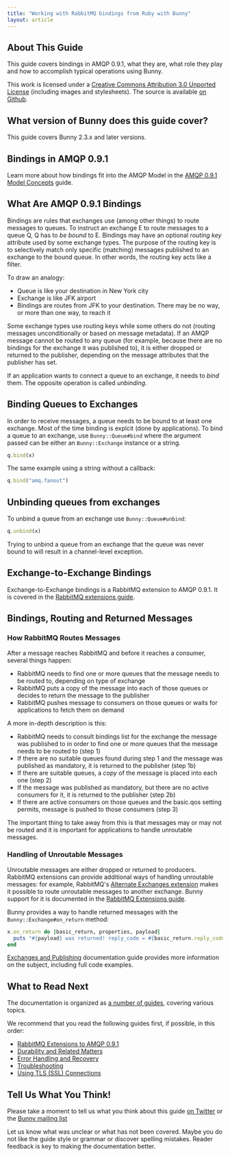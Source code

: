 ```yaml
---
title: "Working with RabbitMQ bindings from Ruby with Bunny"
layout: article
---
```


## About This Guide

This guide covers bindings in AMQP 0.9.1, what they are, what role
they play and how to accomplish typical operations using Bunny.

This work is licensed under a <a rel="license"
href="http://creativecommons.org/licenses/by/3.0/">Creative Commons
Attribution 3.0 Unported License</a> (including images and
stylesheets). The source is available [on
Github](https://github.com/ruby-amqp/rubybunny.info).


## What version of Bunny does this guide cover?

This guide covers Bunny 2.3.x and later versions.


## Bindings in AMQP 0.9.1

Learn more about how bindings fit into the AMQP Model in the [AMQP
0.9.1 Model
Concepts](http://www.rabbitmq.com/tutorials/amqp-concepts.html) guide.


## What Are AMQP 0.9.1 Bindings

Bindings are rules that exchanges use (among other things) to route
messages to queues. To instruct an exchange E to route messages to a
queue Q, Q has to _be bound_ to E.  Bindings may have an optional
_routing key_ attribute used by some exchange types. The purpose of
the routing key is to selectively match only specific (matching)
messages published to an exchange to the bound queue. In other words,
the routing key acts like a filter.

To draw an analogy:

 * Queue is like your destination in New York city
 * Exchange is like JFK airport
 * Bindings are routes from JFK to your destination. There may be no way, or more than one way, to reach it

Some exchange types use routing keys while some others do not (routing
messages unconditionally or based on message metadata). If an AMQP
message cannot be routed to any queue (for example, because there are
no bindings for the exchange it was published to), it is either
dropped or returned to the publisher, depending on the message
attributes that the publisher has set.

If an application wants to connect a queue to an exchange, it needs to
_bind_ them. The opposite operation is called _unbinding_.

## Binding Queues to Exchanges

In order to receive messages, a queue needs to be bound to at least
one exchange. Most of the time binding is explcit (done by
applications).  To bind a queue to an exchange, use
`Bunny::Queue#bind` where the argument passed can be either an
`Bunny::Exchange` instance or a string.

``` ruby
q.bind(x)
```

The same example using a string without a callback:

``` ruby
q.bind("amq.fanout")
```


## Unbinding queues from exchanges

To unbind a queue from an exchange use `Bunny::Queue#unbind`:

``` ruby
q.unbind(x)
```
<span class="note">Trying to unbind a queue from an exchange that the queue was never bound to will result in a channel-level exception.</span>


## Exchange-to-Exchange Bindings

Exchange-to-Exchange bindings is a RabbitMQ extension to AMQP
0.9.1. It is covered in the [RabbitMQ extensions
guide](/articles/extensions.html).


## Bindings, Routing and Returned Messages

### How RabbitMQ Routes Messages

After a message reaches RabbitMQ and before it reaches a consumer,
several things happen:

 * RabbitMQ needs to find one or more queues that the message needs to be routed to, depending on type of exchange
 * RabbitMQ puts a copy of the message into each of those queues or decides to return the message to the publisher
 * RabbitMQ pushes message to consumers on those queues or waits for applications to fetch them on demand

A more in-depth description is this:

 * RabbitMQ needs to consult bindings list for the exchange the message was published to in order to find one or more queues that the message needs to be routed to (step 1)
 * If there are no suitable queues found during step 1 and the message was published as mandatory, it is returned to the publisher (step 1b)
 * If there are suitable queues, a _copy_ of the message is placed into each one (step 2)
 * If the message was published as mandatory, but there are no active consumers for it, it is returned to the publisher (step 2b)
 * If there are active consumers on those queues and the basic.qos setting permits, message is pushed to those consumers (step 3)

The important thing to take away from this is that messages may or may
not be routed and it is important for applications to handle
unroutable messages.

### Handling of Unroutable Messages

Unroutable messages are either dropped or returned to
producers. RabbitMQ extensions can provide additional ways of handling
unroutable messages: for example, RabbitMQ's [Alternate Exchanges
extension](http://www.rabbitmq.com/ae.html) makes it possible to route
unroutable messages to another exchange.  Bunny support for it is
documented in the [RabbitMQ Extensions
guide](/articles/extensions.html).

Bunny provides a way to handle returned messages with the
`Bunny::Exchange#on_return` method:

``` ruby
x.on_return do |basic_return, properties, payload|
  puts "#{payload} was returned! reply_code = #{basic_return.reply_code}, reply_text = #{basic_return.reply_text}"
end
```

[Exchanges and Publishing](/articles/exchanges.html) documentation
guide provides more information on the subject, including full code
examples.


## What to Read Next

The documentation is organized as [a number of guides](/articles/guides.html), covering various topics.

We recommend that you read the following guides first, if possible, in this order:

 * [RabbitMQ Extensions to AMQP 0.9.1](/articles/extensions.html)
 * [Durability and Related Matters](/articles/durability.html)
 * [Error Handling and Recovery](/articles/error_handling.html)
 * [Troubleshooting](/articles/troubleshooting.html)
 * [Using TLS (SSL) Connections](/articles/tls.html)


## Tell Us What You Think!

Please take a moment to tell us what you think about this guide [on Twitter](http://twitter.com/rubyamqp) or the [Bunny mailing list](https://groups.google.com/forum/#!forum/ruby-amqp)

Let us know what was unclear or what has not been covered. Maybe you do not like the guide style or grammar or discover spelling mistakes. Reader feedback is key to making the documentation better.
